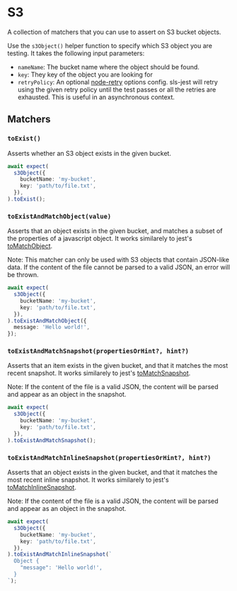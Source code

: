 # S3

A collection of matchers that you can use to assert on S3 bucket objects.

Use the `s3Object()` helper function to specify which S3 object you are testing. It takes the following input parameters:

- `nameName`: The bucket name where the object should be found.
- `key`: They key of the object you are looking for
- `retryPolicy`: An optional [node-retry](https://github.com/tim-kos/node-retry) options config. sls-jest will retry using the given retry policy until the test passes or all the retries are exhausted. This is useful in an asynchronous context.

## Matchers

### `toExist()`

Asserts whether an S3 object exists in the given bucket.

```typescript
await expect(
  s3Object({
    bucketName: 'my-bucket',
    key: 'path/to/file.txt',
  }),
).toExist();
```

### `toExistAndMatchObject(value)`

Asserts that an object exists in the given bucket, and matches a subset of the properties of a javascript object. It works similarely to jest's [toMatchObject](https://jestjs.io/docs/expect#tomatchobjectobject).

Note: This matcher can only be used with S3 objects that contain JSON-like data. If the content of the file cannot be parsed to a valid JSON, an error will be thrown.

```typescript
await expect(
  s3Object({
    bucketName: 'my-bucket',
    key: 'path/to/file.txt',
  }),
).toExistAndMatchObject({
  message: 'Hello world!',
});
```

### `toExistAndMatchSnapshot(propertiesOrHint?, hint?)`

Asserts that an item exists in the given bucket, and that it matches the most recent snapshot. It works similarely to jest's [toMatchSnapshot](https://jestjs.io/docs/expect#tomatchsnapshotpropertymatchers-hint).

Note: If the content of the file is a valid JSON, the content will be parsed and appear as an object in the snapshot.

```typescript
await expect(
  s3Object({
    bucketName: 'my-bucket',
    key: 'path/to/file.txt',
  }),
).toExistAndMatchSnapshot();
```

### `toExistAndMatchInlineSnapshot(propertiesOrHint?, hint?)`

Asserts that an object exists in the given bucket, and that it matches the most recent inline snapshot. It works similarely to jest's [toMatchInlineSnapshot](https://jestjs.io/docs/expect#tomatchinlinesnapshotpropertymatchers-inlinesnapshot).

Note: If the content of the file is a valid JSON, the content will be parsed and appear as an object in the snapshot.

```typescript
await expect(
  s3Object({
    bucketName: 'my-bucket',
    key: 'path/to/file.txt',
  }),
).toExistAndMatchInlineSnapshot(`
  Object {
    "message": 'Hello world!',
  }
`);
```
